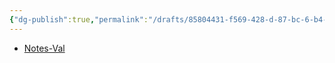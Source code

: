 ```yaml
---
{"dg-publish":true,"permalink":"/drafts/85804431-f569-428-d-87-bc-6-b4-fb-8-c26318/","dgHomeLink":true,"dgPassFrontmatter":false}
---
```


- [Notes-Val](drafts://open?uuid=EEDD0E16-411F-4B52-95C9-CF5366AAD72D)